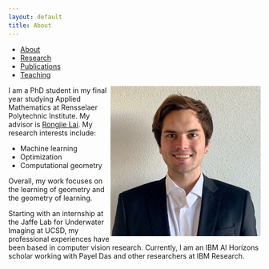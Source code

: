 ```yaml
---
layout: default
title: About
---
```

<body>

<ul class="sidenav">
  <li><a class="active" href="#about">About</a></li>
  <li><a href="/research.html">Research</a></li>
  <li><a href="/publications.html">Publications</a></li>
  <li><a href="/teaching.html">Teaching</a></li>
</ul>
  
<div class="content"> 
  <img style="float: right;width:300px;height:300px;" src="https://raw.githubusercontent.com/tatron/tatron.github.io/master/IMG_1451(1).jpg" alt="A picture of Joey Tatro">
  <p> I am a PhD student in my final year studying Applied Mathematics at Rensselaer Polytechnic Institute. My advisor is <a href="http://homepages.rpi.edu/~lair/">Rongjie Lai</a>. My research interests include: 
  <ul>
    <li> Machine learning </li>
    <li> Optimization </li>
    <li> Computational geometry </li>
  </ul>
  Overall, my work focuses on the learning of geometry and the geometry of learning. 
  </p>
  <p>
  Starting with an internship at the Jaffe Lab for Underwater Imaging at UCSD, my professional experiences have been based in computer vision research. Currently, I am an IBM AI Horizons scholar working with Payel Das and other researchers at IBM Research.  
  </p>
</div>
</body>
